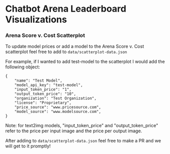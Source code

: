 # Chatbot Arena Leaderboard Visualizations

### Arena Score v. Cost Scatterplot

To update model prices or add a model to the Arena Score v. Cost scatterplot feel free to add to `data/scatterplot-data.json`

For example, if I wanted to add test-model to the scatterplot I would add the following object:

```
{
    "name": "Test Model",
    "model_api_key": "test-model",
    "input_token_price": "1",
    "output_token_price": "10",
    "organization": "Test Organization",
    "license": "Proprietary",
    "price_source": "www.pricesource.com",
    "model_source": "www.modelsource.com",
}
```

Note: for text2img models, "input_token_price" and "output_token_price" refer to the price per input image and the price per output image.

After adding to `data/scatterplot-data.json` feel free to make a PR and we will get to it promptly!